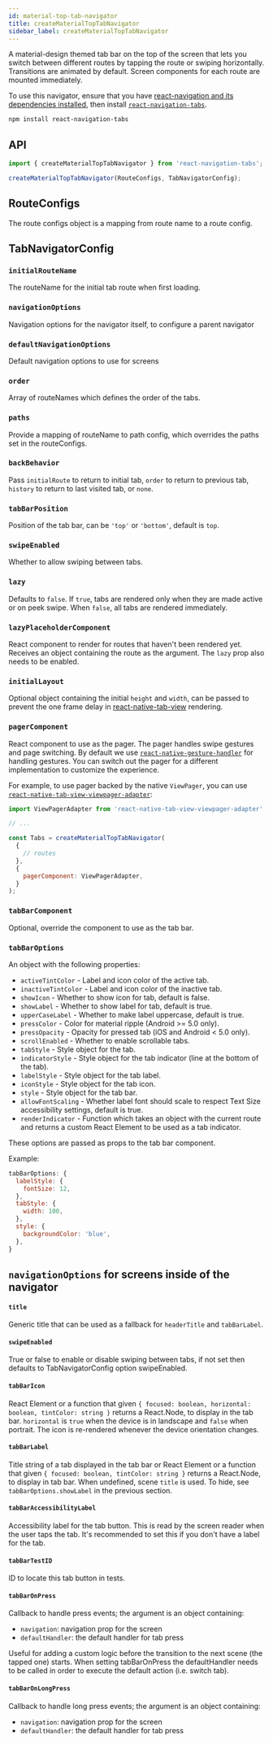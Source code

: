 ```yaml
---
id: material-top-tab-navigator
title: createMaterialTopTabNavigator
sidebar_label: createMaterialTopTabNavigator
---
```


A material-design themed tab bar on the top of the screen that lets you switch between different routes by tapping the route or swiping horizontally. Transitions are animated by default. Screen components for each route are mounted immediately.

To use this navigator, ensure that you have [react-navigation and its dependencies installed](getting-started.md), then install [`react-navigation-tabs`](https://github.com/react-navigation/tabs).

```bash npm2yarn
npm install react-navigation-tabs
```

## API

```js
import { createMaterialTopTabNavigator } from 'react-navigation-tabs';

createMaterialTopTabNavigator(RouteConfigs, TabNavigatorConfig);
```

## RouteConfigs

The route configs object is a mapping from route name to a route config.

## TabNavigatorConfig

### `initialRouteName`

The routeName for the initial tab route when first loading.

### `navigationOptions`

Navigation options for the navigator itself, to configure a parent navigator

### `defaultNavigationOptions`

Default navigation options to use for screens

### `order`

Array of routeNames which defines the order of the tabs.

### `paths`

Provide a mapping of routeName to path config, which overrides the paths set in the routeConfigs.

### `backBehavior`

Pass `initialRoute` to return to initial tab, `order` to return to previous tab, `history` to return to last visited tab, or `none`.

### `tabBarPosition`

Position of the tab bar, can be `'top'` or `'bottom'`, default is `top`.

### `swipeEnabled`

Whether to allow swiping between tabs.

### `lazy`

Defaults to `false`. If `true`, tabs are rendered only when they are made active or on peek swipe. When `false`, all tabs are rendered immediately.

### `lazyPlaceholderComponent`

React component to render for routes that haven't been rendered yet. Receives an object containing the route as the argument. The `lazy` prop also needs to be enabled.

### `initialLayout`

Optional object containing the initial `height` and `width`, can be passed to prevent the one frame delay in [react-native-tab-view](https://github.com/react-native-community/react-native-tab-view#avoid-one-frame-delay) rendering.

### `pagerComponent`

React component to use as the pager. The pager handles swipe gestures and page switching. By default we use [`react-native-gesture-handler`](https://github.com/software-mansion/react-native-gesture-handler) for handling gestures. You can switch out the pager for a different implementation to customize the experience.

For example, to use pager backed by the native `ViewPager`, you can use [`react-native-tab-view-viewpager-adapter`](https://github.com/software-mansion/react-native-tab-view-viewpager-adapter):

```js
import ViewPagerAdapter from 'react-native-tab-view-viewpager-adapter';

// ...

const Tabs = createMaterialTopTabNavigator(
  {
    // routes
  },
  {
    pagerComponent: ViewPagerAdapter,
  }
);
```

### `tabBarComponent`

Optional, override the component to use as the tab bar.

### `tabBarOptions`

An object with the following properties:

- `activeTintColor` - Label and icon color of the active tab.
- `inactiveTintColor` - Label and icon color of the inactive tab.
- `showIcon` - Whether to show icon for tab, default is false.
- `showLabel` - Whether to show label for tab, default is true.
- `upperCaseLabel` - Whether to make label uppercase, default is true.
- `pressColor` - Color for material ripple (Android >= 5.0 only).
- `pressOpacity` - Opacity for pressed tab (iOS and Android < 5.0 only).
- `scrollEnabled` - Whether to enable scrollable tabs.
- `tabStyle` - Style object for the tab.
- `indicatorStyle` - Style object for the tab indicator (line at the bottom of the tab).
- `labelStyle` - Style object for the tab label.
- `iconStyle` - Style object for the tab icon.
- `style` - Style object for the tab bar.
- `allowFontScaling` - Whether label font should scale to respect Text Size accessibility settings, default is true.
- `renderIndicator` - Function which takes an object with the current route and returns a custom React Element to be used as a tab indicator.

These options are passed as props to the tab bar component.

Example:

```js
tabBarOptions: {
  labelStyle: {
    fontSize: 12,
  },
  tabStyle: {
    width: 100,
  },
  style: {
    backgroundColor: 'blue',
  },
}
```

## `navigationOptions` for screens inside of the navigator

#### `title`

Generic title that can be used as a fallback for `headerTitle` and `tabBarLabel`.

#### `swipeEnabled`

True or false to enable or disable swiping between tabs, if not set then defaults to TabNavigatorConfig option swipeEnabled.

#### `tabBarIcon`

React Element or a function that given `{ focused: boolean, horizontal: boolean, tintColor: string }` returns a React.Node, to display in the tab bar. `horizontal` is `true` when the device is in landscape and `false` when portrait. The icon is re-rendered whenever the device orientation changes.

#### `tabBarLabel`

Title string of a tab displayed in the tab bar or React Element or a function that given `{ focused: boolean, tintColor: string }` returns a React.Node, to display in tab bar. When undefined, scene `title` is used. To hide, see `tabBarOptions.showLabel` in the previous section.

#### `tabBarAccessibilityLabel`

Accessibility label for the tab button. This is read by the screen reader when the user taps the tab. It's recommended to set this if you don't have a label for the tab.

#### `tabBarTestID`

ID to locate this tab button in tests.

#### `tabBarOnPress`

Callback to handle press events; the argument is an object containing:

- `navigation`: navigation prop for the screen
- `defaultHandler`: the default handler for tab press

Useful for adding a custom logic before the transition to the next scene (the
tapped one) starts. When setting tabBarOnPress the defaultHandler needs to be called in order to execute the default action (i.e. switch tab).

#### `tabBarOnLongPress`

Callback to handle long press events; the argument is an object containing:

- `navigation`: navigation prop for the screen
- `defaultHandler`: the default handler for tab press
